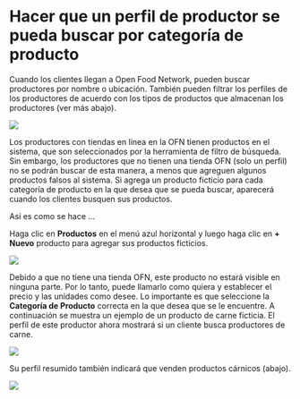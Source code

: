 # Hacer que un perfil de productor se pueda buscar por categoría de producto

Cuando los clientes llegan a Open Food Network, pueden buscar productores por nombre o ubicación. También pueden filtrar los perfiles de los productores de acuerdo con los tipos de productos que almacenan los productores \(ver más abajo\). 

![](../../.gitbook/assets/filter-by-product.png)

Los productores con tiendas en línea en la OFN tienen productos en el sistema, que son seleccionados por la herramienta de filtro de búsqueda. Sin embargo, los productores que no tienen una tienda OFN \(solo un perfil\) no se podrán buscar de esta manera, a menos que agreguen algunos productos falsos al sistema. Si agrega un producto ficticio para cada categoría de producto en la que desea que se pueda buscar, aparecerá cuando los clientes busquen sus productos.

Así es como se hace ...

Haga clic en **Productos** en el menú azul horizontal y luego haga clic en **+ Nuevo** producto para agregar sus productos ficticios.

![](../../.gitbook/assets/access-new-product.png)

Debido a que no tiene una tienda OFN, este producto no estará visible en ninguna parte. Por lo tanto, puede llamarlo como quiera y establecer el precio y las unidades como desee. Lo importante es que seleccione la **Categoría de Producto** correcta en la que desea que se le encuentre. A continuación se muestra un ejemplo de un producto de carne ficticia. El perfil de este productor ahora mostrará si un cliente busca productores de carne.

![](../../.gitbook/assets/dummy-meat-product.png)

Su perfil resumido también indicará que venden productos cárnicos \(abajo\).

![](../../.gitbook/assets/meat.png)



